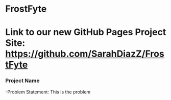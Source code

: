 # FrostFyte
# Link to our new GitHub Pages Project Site: https://github.com/SarahDiazZ/FrostFyte
### Project Name

-Problem Statement:
This is the problem

